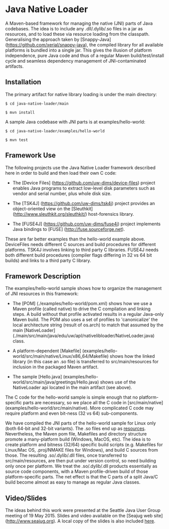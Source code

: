 # Java Native Loader

A Maven-based framework for managing the native (JNI) parts of Java
codebases.  The idea is to include any .dll/.dylib/.so files in a jar
as resources, and to load these via resource loading from the
classpath.  Generalising the approach taken by [Snappy-Java]
(https://github.com/xerial/snappy-java), the compiled library for all
available platforms is bundled into a single jar.  This gives the
illusion of platform independence, pure Java code and thus of a
regular Maven build/test/install cycle and seamless dependency
management of JNI-contaminated artifacts.

## Installation 

The primary artifact for native library loading is under the main directory:

```
$ cd java-native-loader/main

$ mvn install
```

A sample Java codebase with JNI parts is at examples/hello-world:

```
$ cd java-native-loader/examples/hello-world

$ mvn test
```

## Framework Use

The following projects use the Java Native Loader framework described
here in order to build and then load their own C code:

* The [Device Files] (https://github.com/uw-dims/device-files) project
  enables Java programs to extract low-level disk parameters such as
  vendor and serial number, plus whole disk size.

* The [TSK4J] (https://github.com/uw-dims/tsk4j) project provides an
  object-oriented view on the [Sleuthkit]
(http://www.sleuthkit.org/sleuthkit/) host-forensics library.

* The [FUSE4J] (https://github.com/uw-dims/fuse4j) project implements
  Java bindings to [FUSE] (http://fuse.sourceforge.net).
  
These are far better examples than the hello-world example
above. DeviceFiles needs different C sources and build procedures for
different platforms. TSK4J involves linking to third party C libraries.
FUSE4J needs both different build procedures (compiler flags differing
in 32 vs 64 bit builds) and links to a third party C library.

## Framework Description

The examples/hello-world sample shows how to organize the management of JNI
resources in this framework:

* The [POM] (./examples/hello-world/pom.xml) shows how we use a Maven
  profile (called native) to drive the C compilation and linking
  steps.  A build without that profile activated results in a regular
  Java-only Maven build.  The POM also uses a set of profiles to
  'canonicalize' the local architecture string (result of os.arch) to
  match that assumed by the main [NativeLoader]
  (./main/src/main/java/edu/uw/apl/nativelibloader/NativeLoader.java)
  class.

* A platform-dependent [Makefile]
  (examples/hello-world/src/main/native/Linux/x86_64/Makefile) shows
  how the linked library (in this case an .so file) is transferred to
  src/main/resources for inclusion in the packaged Maven artifact.

* The sample [Hello.java]
  (examples/hello-world/src/main/java/greetings/Hello.java) shows use
  of the NativeLoader api located in the main artifact (see above).

The C code for the hello-world sample is simple enough that no
platform-specific parts are necessary, so we place all the C code in
[src/main/native] (examples/hello-world/src/main/native).  More
complicated C code may require platform and even bit-ness (32 vs 64)
sub-components.

We have compiled the JNI parts of the hello-world sample for Linux
only (both 64-bit and 32-bit variants).  The .so files end up as
[resources](./examples/hello-world/src/main/resources/greetings/native/Linux/).
Nevertheless, the Maven pom file, Makefiles and directory structure
promote a many-platform build (Windows, MacOS, etc).  The idea is to
create platform and bitness (32/64) specific build scripts
(e.g. Makefiles for Linux/Mac OS, .proj/NMAKE files for Windows), and
build C sources from those.  The resulting .so/.dylib/.dll files, once
transferred to src/main/resources, are then put under version control,
so need building only once per platform.  We treat the .so/.dylib/.dll
products essentially as source code components, with a Maven
profile-driven build of those platform-specific parts.  The net effect
is that the C parts of a split Java/C build become almost as easy to
manage as regular Java classes.

## Video/Slides

The ideas behind this work were presented at the Seattle Java User
Group meeting of 19 May 2015.  Slides and video available on the
[Seajug web site] (http://www.seajug.org).  A local copy of the slides
is also included [here](./doc/seajug-maven-jni.pdf).
